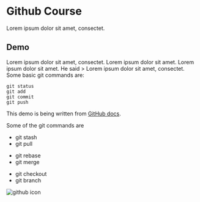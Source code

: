 # Github Course

Lorem ipsum dolor sit amet, consectet.

## Demo
Lorem ipsum dolor sit amet, consectet. Lorem ipsum dolor sit amet. Lorem ipsum dolor sit amet.
He said > Lorem ipsum dolor sit amet, consectet.
Some basic git commands are:
```
git status
git add
git commit
git push
```
This demo is being written from [GitHub docs](https://docs.github.com/en/get-started/writing-on-github/getting-started-with-writing-and-formatting-on-github/basic-writing-and-formatting-syntax).

Some of the git commands are
- git stash
- git pull
+ git rebase
+ git merge
* git checkout
* git branch

![github icon](https://octodex.github.com/images/mona-the-rivetertocat.png)